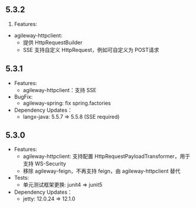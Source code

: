 ## 5.3.2
1. Features:
  + agileway-httpclient: 
    + 提供 HttpRequestBuilder
    + SSE 支持自定义 HttpRequest，例如可自定义为 POST请求

## 5.3.1
+ Features:
  + agileway-httpclient：支持 SSE
+ BugFix:
  + agileway-spring: fix spring.factories
+ Dependency Updates：
  + langx-java: 5.5.7 => 5.5.8 (SSE required)

## 5.3.0
+ Features:
  + agileway-httpclient: 支持配置 HttpRequestPayloadTransformer，用于支持 WS-Security
  + 移除 agileway-feign，不再支持 feign，由 agileway-httpclient 替代
+ Tests:
  + 单元测试框架更换: junit4 => junit5 
+ Dependency Updates：
  + jetty: 12.0.24 => 12.1.0 